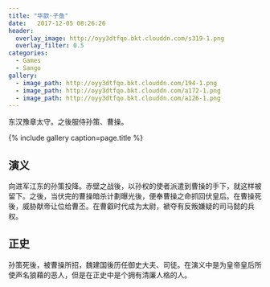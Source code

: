 ```yaml
---
title: "华歆·子鱼"
date:   2017-12-05 08:26:26
header:
  overlay_image: http://oyy3dtfqo.bkt.clouddn.com/s319-1.png
  overlay_filter: 0.5
categories:
  - Games
  - Sango
gallery:
  - image_path: http://oyy3dtfqo.bkt.clouddn.com/194-1.png
  - image_path: http://oyy3dtfqo.bkt.clouddn.com/a172-1.png
  - image_path: http://oyy3dtfqo.bkt.clouddn.com/a126-1.png
---
```


东汉豫章太守。之後服侍孙策、曹操。

{% include gallery caption=page.title %}

## 演义

向进军江东的孙策投降。赤壁之战後，以孙权的使者派遣到曹操的手下，就这样被留下。之後，当伏完的曹操暗杀计劃曝光後，便奉曹操之命抓回伏皇后。在曹操死後，威胁献帝让位给曹丕。在曹叡时代成为太尉，褫夺有反叛嫌疑的司马懿的兵权。

## 正史

孙策死後，被曹操所招，魏建国後历任御史大夫、司徒。在演义中是为皇帝皇后所使声名狼藉的恶人，但是在正史中是个拥有清廉人格的人。